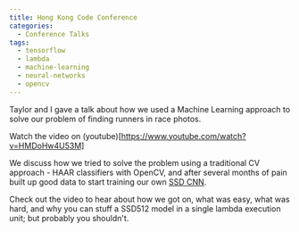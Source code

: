 ```yaml
---
title: Hong Kong Code Conference
categories:
  - Conference Talks
tags:
  - tensorflow
  - lambda
  - machine-learning
  - neural-networks
  - opencv
---
```


Taylor and I gave a talk about how we used a Machine Learning approach to solve our problem of finding runners in race photos.

Watch the video on (youtube)[https://www.youtube.com/watch?v=HMDoHw4U53M]

We discuss how we tried to solve the problem using a traditional CV approach - HAAR classifiers with OpenCV, and after several months of pain built up good data to start training our own [SSD CNN](https://arxiv.org/abs/1512.02325). 

Check out the video to hear about how we got on, what was easy, what was hard, and why you can stuff a SSD512 model in a single lambda execution unit; but probably you shouldn't.
